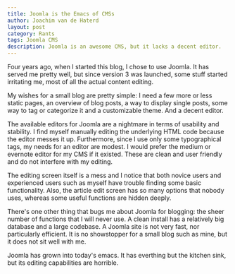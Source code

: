 ```yaml
---
title: Joomla is the Emacs of CMSs
author: Joachim van de Haterd
layout: post
category: Rants
tags: Joomla CMS
description: Joomla is an awesome CMS, but it lacks a decent editor.
---
```

Four years ago, when I started this blog, I chose to use Joomla. It has served me pretty well, but since version 3 was launched, some stuff started irritating me, most of all the actual content editing. 

My wishes for a small blog are pretty simple: I need a few more or less static pages, an overview of blog posts, a way to display single posts, some way to tag or categorize it and a customizable theme. And a decent editor.

The available editors for Joomla are a nightmare in terms of usability and stability. I find myself manually editing the underlying HTML code because the editor messes it up. Furthermore, since I use only some typographical tags, my needs for an editor are modest. I would prefer the medium or evernote editor for my CMS if it existed. These are clean and user friendly and do not interfere with my editing.

The editing screen itself is a mess and I notice that both novice users and experienced users such as myself have trouble finding some basic functionality. Also, the article edit screen has so many options that nobody uses, whereas some useful functions are hidden deeply. 

There's one other thing that bugs me about Joomla for blogging: the sheer number of functions that I will never use. A clean install has a relatively big database and a large codebase. A Joomla site is not very fast, nor particularly efficient. It is no showstopper for a small blog such as mine, but it does not sit well with me.

Joomla has grown into today's emacs. It has everthing but the kitchen sink, but its editing capabilities are horrible.
